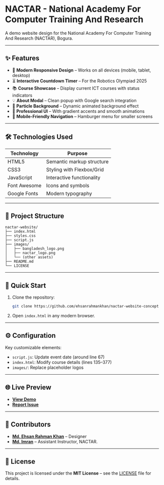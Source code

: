 
# NACTAR - National Academy For Computer Training And Research

A demo website design for the National Academy For Computer Training And Research (NACTAR), Bogura.

---

## ✨ Features

- 🚀 **Modern Responsive Design** – Works on all devices (mobile, tablet, desktop)
- ⏳ **Interactive Countdown Timer** – For the Robotics Olympiad 2025
- 📚 **Course Showcase** – Display current ICT courses with status indicators
- 💡 **About Modal** – Clean popup with Google search integration
- 🌌 **Particle Background** – Dynamic animated background effect
- 🎨 **Professional UI** – With gradient accents and smooth animations
- 📱 **Mobile-Friendly Navigation** – Hamburger menu for smaller screens

---

## 🛠️ Technologies Used

| Technology     | Purpose                         |
|----------------|----------------------------------|
| HTML5          | Semantic markup structure        |
| CSS3           | Styling with Flexbox/Grid        |
| JavaScript     | Interactive functionality        |
| Font Awesome   | Icons and symbols                |
| Google Fonts   | Modern typography                |

---

## 📂 Project Structure

```
nactar-website/
├── index.html
├── styles.css
├── script.js
├── images/
│   ├── bangladesh_logo.png
│   ├── nactar_logo.png
│   └── (other assets)
├── README.md
└── LICENSE
```

---

## 🚀 Quick Start

1. Clone the repository:
   ```bash
   git clone https://github.com/ehsanrahmankhan/nactar-website-concept.git
   ```
2. Open `index.html` in any modern browser.

---

## ⚙️ Configuration

Key customizable elements:

- `script.js`: Update event date (around line 67)
- `index.html`: Modify course details (lines 135–377)
- `images/`: Replace placeholder logos

---

## 🌐 Live Preview

- **[View Demo](https://ehsanrahmankhan.github.io/nactar-website-concept)**
- **[Report Issue](https://github.com/ehsanrahmankhan/nactar-website-concept/issues)**

---

## 👏 Contributors

- [**Md. Ehsan Rahman Khan**](https://x.com/ehsan_r_khan) – Designer
- [**Md. Imran**](https://www.facebook.com/i124037) – Assistant Instructor, NACTAR.

---

## 📄 License

This project is licensed under the **MIT License** – see the [LICENSE](LICENSE) file for details.
